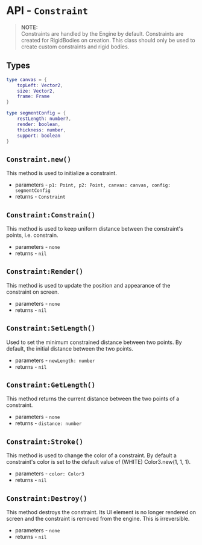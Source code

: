 # API - `Constraint`

>**NOTE:**<br/>
>Constraints are handled by the Engine by default. Constraints are created for RigidBodies on creation. This class should only be used to create custom constraints and rigid bodies.

## Types
```lua
type canvas = {
	topLeft: Vector2,
	size: Vector2,
	frame: Frame
}

type segmentConfig = {	
	restLength: number?, 
	render: boolean, 
	thickness: number,
	support: boolean
}
```

## `Constraint.new()`

This method is used to initialize a constraint.

* parameters - `p1: Point, p2: Point, canvas: canvas, config: segmentConfig`
* returns - `Constraint`

## `Constraint:Constrain()`

This method is used to keep uniform distance between the constraint's points, i.e. constrain.

* parameters - `none`
* returns - `nil`

## `Constraint:Render()`

This method is used to update the position and appearance of the constraint on screen.

* parameters - `none`
* returns - `nil`

## `Constraint:SetLength()`

Used to set the minimum constrained distance between two points. By default, the initial distance between the two points.

* parameters - `newLength: number`
* returns - `nil`

## `Constraint:GetLength()`

This method returns the current distance between the two points of a constraint.

* parameters - `none`
* returns - `distance: number`

## `Constraint:Stroke()`

This method is used to change the color of a constraint. By default a constraint's color is set to the default value of (WHITE) Color3.new(1, 1, 1).

* parameters - `color: Color3`
* returns - `nil`

## `Constraint:Destroy()`

This method destroys the constraint. Its UI element is no longer rendered on screen and the constraint is removed from the engine. This is irreversible.

* parameters - `none`
* returns - `nil`